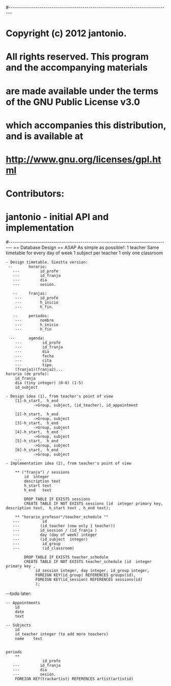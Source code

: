 #-------------------------------------------------------------------------------
# Copyright (c) 2012 jantonio.
# All rights reserved. This program and the accompanying materials
# are made available under the terms of the GNU Public License v3.0
# which accompanies this distribution, and is available at
# http://www.gnu.org/licenses/gpl.html
# 
# Contributors:
#     jantonio - initial API and implementation
#-------------------------------------------------------------------------------
== Database Design ==
    ASAP
    As simple as possible!:
        1 teacher
        Same timetable for every day of week
        1 subject per teacher
        1 only one classroom

    - Design timetable. Siestta version:
     --       horario:
       ---         id_profe
       ---         id_franja
       ---         dia
       ---         sesión.

       --     franjas:
        ---        id_profe
        ---        h_inicio
        ---        h_fin.

       --     periodos:
        ---        nombre
        ---        h_inicio
        ---        h_fin

      --      agenda:
        ---         id_profe
        ---         id_franja
        ---         dia
        ---         fecha
        ---         cita
        ---         tipo.
        (franja1)(franja2)...
    horario (de profe):
        id_franja
        dia (tiny integer) (0-6) (1-5)
        id_subject

    - Design idea (1), from teacher's point of view
        [1]-h_start,  h_end
                ->Group, subject, (id_teacher), id_appointment

        [2]-h_start,  h_end
                ->Group, subject
        [3]-h_start,  h_end
                ->Group, subject
        [4]-h_start,  h_end
                ->Group, subject
        [5]-h_start,  h_end
                ->Group, subject
        [6]-h_start,  h_end
                ->Group, subject
        ...
    - Implementation idea (2), from teacher's point of view

        ** ("franja") / sessions
            id  integer
            description text
            h_start text
            h_end   text

            DROP TABLE IF EXISTS sessions
            CREATE TABLE IF NOT EXISTS sessions (id  integer primary key, description text,  h_start text , h_end text);

        ** "horario_profesor"/teacher_schedule ""
       ---          id
       ---         (id_teacher (now only 1 teacher))
       ---         id_session / (id_franja )
       ---         day (day of week) integer
       ---         (id_subject  integer)
       ---          id_group
       ---          (id_classroom)

            DROP TABLE IF EXISTS teacher_schedule
            CREATE TABLE IF NOT EXISTS teacher_schedule (id  integer primary key ,
                 id_session integer, day integer, id_group integer,
                 FOREIGN KEY(id_group) REFERENCES groups(id),
                 FOREIGN KEY(id_session) REFERENCES sessions(id)
                 );


--todo later:


    -- Appointments
        id
        date
        text

    -- Subjects
        id
        id_teacher integer (to add more teachers)
        name    text


    periods
        **
                    id_profe
       ---         id_franja
       ---         dia
       ---         sesión.
        FOREIGN KEY(trackartist) REFERENCES artist(artistid)


